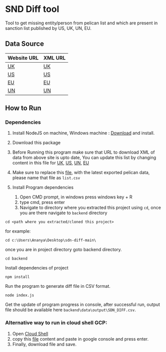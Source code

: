# SND Diff tool
Tool to get missing entity/person from pelican list and which are present in sanction list published by US, UK, UN, EU.

## Data Source
| Website URL                                                                                                                             | XML URL                                                                                                                             |
|-----------------------------------------------------------------------------------------------------------------------------------------|-------------------------------------------------------------------------------------------------------------------------------------|
| [UK](https://www.gov.uk/government/publications/the-uk-sanctions-list)                                                                  | [UK](https://assets.publishing.service.gov.uk/government/uploads/system/uploads/attachment_data/file/1141733/UK_Sanctions_List.xml) |
| [US](https://home.treasury.gov/policy-issues/financial-sanctions/specially-designated-nationals-list-data-formats-data-schemas)         | [US](https://www.treasury.gov/ofac/downloads/sdn.xml)                                                                               |
| [EU](https://data.europa.eu/data/datasets/consolidated-list-of-persons-groups-and-entities-subject-to-eu-financial-sanctions?locale=en) | [EU](https://webgate.ec.europa.eu/fsd/fsf/public/files/xmlFullSanctionsList_1_1/content?token=dG9rZW4tMjAxNw)                       |
| [UN](https://www.un.org/securitycouncil/content/un-sc-consolidated-list)                                                                | [UN](https://scsanctions.un.org/resources/xml/en/consolidated.xml)                                                                  |

## How to Run
### Dependencies
1. Install NodeJS on machine, Windows machine : [Download](https://nodejs.org/download/release/v16.19.1/node-v16.19.1-x86.msi) and install.
2. Download this package
3. Before Running this program make sure that URL to download XML of data from above site is upto date, You can update this list by changing content in this file for [UK](https://github.com/akm14889/sdn-diff/blob/main/backend/env.js#L4), [US](https://github.com/akm14889/sdn-diff/blob/main/backend/env.js#L9), [UN](https://github.com/akm14889/sdn-diff/blob/main/backend/env.js#L14), [EU](https://github.com/akm14889/sdn-diff/blob/main/backend/env.js#L20)
4. Make sure to replace this [file](https://github.com/akm14889/sdn-diff/blob/main/backend/data/currentPelicanList/list.csv), with the latest exported pelican data, please name that file as `list.csv` 
5. Install Program dependencies

   1. Open CMD prompt, in windows press windows key + R
   2. type cmd, press enter
   3. Navigate to directory where you extracted this project using `cd`, once you are there navigate to `backend` directory
```
cd <path where you extracted/cloned this project>
```
for example:
```
cd c:\Users\Ananya\Desktop\sdn-diff-main\
```
once you are in project directory goto backend directory.
```
cd backend
```
Install dependencies of project
```
npm install
```
Run the program to generate diff file in CSV format.
```
node index.js

```
Get the update of program progress in console, after successful run, output file should be available here `backend\data\output\SDN_DIFF.csv`.

### Alternative way to run in cloud shell GCP:
1. Open [Cloud Shell](https://shell.cloud.google.com/)
2. copy this [file](https://github.com/akm14889/sdn-diff/blob/main/cloudrun.sh) content and paste in google  console and press enter.
3. Finally, download file and save.

